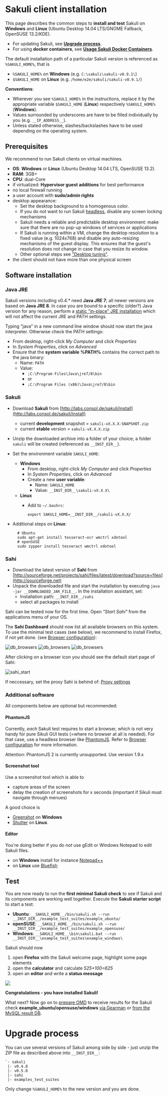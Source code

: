 # Sakuli client installation

This page describes the common steps to **install and test** Sakuli on **Windows** and **Linux** (Ubuntu Desktop 14.04 LTS/GNOME Fallback, OpenSUSE 13.2/KDE).
  * For updating Sakuli, see **[Upgrade process](#upgrade-process)**.
  * For using **docker containers**, see **[Usage Sakuli Docker Containers](docker-containers.md)**.

The default installation path of a particular Sakuli version is referenced as `%SAKULI_HOME%`, that is

- `%SAKULI_HOME%` on **Windows** (e.g. `C:\sakuli\sakuli-v0.9.1\`)
- `$SAKULI_HOME` on **Linux** (e.g. `/home/e2e/sakuli/sakuli-v0.9.1/`)

**Conventions**:

- Wherever you see `%SAKULI_HOME%` in the instructions, replace it by the appropriate variable `$SAKULI_HOME` (**Linux**) respectively `%SAKULI_HOME%` (**Windows**).
- Values surrounded by underscores are have to be filled individually by you (e.g. `__IP_ADDRESS__`).
- Unless stated otherwise, slashes/backslashes have to be used depending on the operating system.

## Prerequisites

We recommend to run Sakuli clients on virtual machines.

* **OS**: **Windows** or **Linux** (Ubuntu Desktop 14.04 LTS, OpenSUSE 13.2).
* **RAM**: 3GB+
* **CPU**: dual-Core
* if virtualized: **Hypervisor guest additions** for best performance
* no local firewall running
* a user account with **sudo/admin rights**
* desktop appearance:
  * Set the desktop background to a homogenous color.
  * If you do not want to run Sakuli [headless](headless-linux.md), disable any screen locking mechanisms
  * Sakuli needs a reliable and predictable desktop environment: make sure that there are no pop-up windows of services or applications
  * If Sakuli is running within a VM, change the desktop resolution to a fixed value (e.g. 1024x768) and disable any auto-resizing mechanisms of the guest display. This ensures that the guest's resolution does not change in case that you resize its window.
  * Other optional steps see ["Desktop tuning"](./troubleshooting-tuning-sakuli-client.md#desktop-tuning).
* the client should not have more than one physical screen

## Software installation
### Java JRE

Sakuli versions including v0.4.* need **Java JRE 7**; all newer versions are based on **Java JRE 8**. In case you are bound to a specific (older?) Java version for any reason, perform a [static "in-place" JRE installation](http://www.oracle.com/technetwork/java/javase/jre-install-137694.html) which will not affect the current JRE and PATH settings.

Typing "java" in a new command line window should now start the java interpreter. Otherwise check the PATH settings: 

* From desktop, right-click *My Computer* and click *Properties*
* In *System Properties*, click on *Advanced*
* Ensure that the **system variable** **%PATH%** contains the correct path to the java binary:
  * Name: `PATH`
  * Value: 
    * `;C:\Program Files\Java\jre7/8\bin`
    * or 
	* `;C:\Program Files (x86)\Java\jre7/8\bin`
	


### Sakuli

* Download **Sakuli** from  [http://labs.consol.de/sakuli/install](http://labs.consol.de/sakuli/install)
  * current **development** snapshot = `sakuli-vX.X.X-SNAPSHOT.zip`
  * current **stable** version = `sakuli-vX.X.X.zip`
* Unzip the downloaded archive into a folder of your choice; a folder `sakuli` will be created (referenced as `__INST_DIR__`).
* Set the environment variable `SAKULI_HOME`:
  * **Windows**
    * From desktop, right-click *My Computer* and click *Properties*
    * In *System Properties*, click on *Advanced*
  	* Create a new **user variable**:
        * Name: `SAKULI_HOME`
  	  * Value: `__INST_DIR__\sakuli-vX.X.X\`
  * **Linux**
    * Add to `~/.bashrc`:

      `export SAKULI_HOME=__INST_DIR__/sakuli-vX.X.X/`

* Additional steps on **Linux**:

        # Ubuntu
        sudo apt-get install tesseract-ocr wmctrl xdotool
        # openSUSE
        sudo zypper install tesseract wmctrl xdotool

### Sahi

* Download the latest version of **Sahi** from [http://sourceforge.net/projects/sahi/files/latest/download?source=files](http://sourceforge.net)
* Unpack the downloaded file and start the installation by executing `java -jar __DOWNLOADED_JAR_FILE__`. In the installation assistant, set:
  * Installation path: `__INST_DIR__/sahi`
  * select all packages to install

Sahi can be tested now for the first time. Open *"Start Sahi"* from the applications menu of your OS.

The **Sahi Dashboard** should now list all available browsers on this system. To use the minimal test cases (see below), we recommend to install Firefox, if not yet done. (see [Browser configuration](./additional-settings.md#browser-configuration)):

![db_browsers](./pics/w_sahi_dashboard_browsers.jpg)
![db_browsers](./pics/u_sahi_dashboard_browsers.png)
![db_browsers](./pics/s_sahi_dashboard_browsers.jpg)

After clicking on a browser icon you should see the default start page of Sahi:

![sahi_start](../docs/pics/sahi_startpage.jpg)

If neccessary, set the proxy Sahi is behind of: [Proxy settings](./sakuli-additional-settings.md#sahi-behind-a-proxy)

### Additional software

All components below are optional but recommended:

#### PhantomJS

Currently, *each* Sakuli test requires to start a browser, which is not very handy for pure Sikuli GUI tests (=where no browser at all is needed). For that case, use a headless browser like [PhantomJS](http://phantomjs.org). Refer to [Browser configuration](./additional-settings.md#browser-configuration) for more information.

Attention: PhantomJS 2 is currently unsupported. Use version 1.9.x


#### Screenshot tool

Use a screenshot tool which is able to

- capture areas of the screen
- delay the creation of screenshots for x seconds (important if Sikuli must navigate through menues)

A good choice is

* [Greenshot](http://www.getgreenshot.org) on **Windows**  
* [Shutter](http://shutter-project.org/) on **Linux**.

#### Editor
You're doing better if you do *not* use gEdit or Windows Notepad to edit Sakuli files.

* on **Windows** install for instance [Notepad++](http://notepad-plus-plus.org/)
* on **Linux** use [Bluefish](http://bluefish.openoffice.nl/index.html)



## Test

You are now ready to run the **first minimal Sakuli check** to see if Sakuli and its components are working well together. Execute the **Sakuli starter script** to start a test:

* **Ubuntu**: `__SAKULI_HOME__/bin/sakuli.sh --run __INST_DIR__/example_test_suites/example_ubuntu/`
* **openSUSE**: `__SAKULI_HOME__/bin/sakuli.sh --run __INST_DIR__/example_test_suites/example_opensuse/`
* **Windows**: `__SAKULI_HOME__\bin\sakuli.bat --run __INST_DIR__\example_test_suites\example_windows\`

Sakuli should now

1.  open **Firefox** with the Sakuli welcome page, highlight some page elements
2.  open the **calculator** and calculate *525+100=625*
3.  open an **editor** and write a **status message**

![](pics/u_vnc_test.png)

**Congratulations - you have installed Sakuli!**

What next? Now go on to [prepare OMD](installation-omd.md) to receive results for the Sakuli check **example_ubuntu/opensuse/windows** [via Gearman](forwarder-gearman.md) or [from the MySQL result DB](forwarder-database.md).

# Upgrade process

You can use several versions of Sakuli among side by side - just unzip the ZIP file as described above into `__INST_DIR__`:

    `- sakuli
     |- v0.4.8
     |- v0.5.0
     |- sahi
     |- examples_test_suites

Only change `%SAKULI_HOME%` to the new version and you are done.
